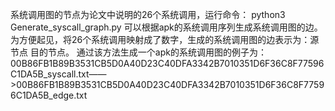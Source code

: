 系统调用图的节点为论文中说明的26个系统调用，运行命令：
python3 Generate_syscall_graph.py
可以根据apk的系统调用序列生成系统调用图的边。
为方便起见，将26个系统调用映射成了数字，生成的系统调用图的边表示为：源节点 目的节点。
通过该方法生成一个apk的系统调用图的例子为：
00B86FB1B89B3531CB5D0A40D23C40DFA3342B7010351D6F36C8F77596C1DA5B_syscall.txt——>00B86FB1B89B3531CB5D0A40D23C40DFA3342B7010351D6F36C8F77596C1DA5B_edge.txt


